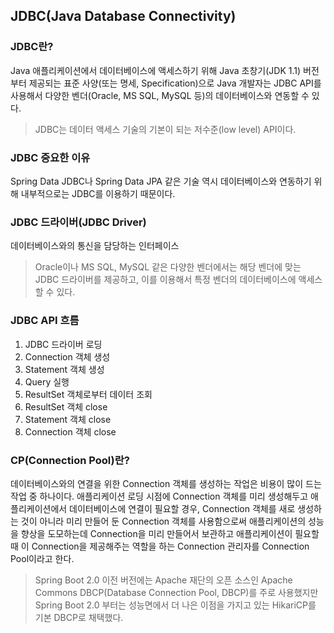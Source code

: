 ## JDBC(Java Database Connectivity)

### JDBC란?
Java 애플리케이션에서 데이터베이스에 액세스하기 위해 Java 초창기(JDK 1.1) 버전부터 제공되는 표준 사양(또는 명세, Specification)으로
Java 개발자는 JDBC API를 사용해서 다양한 벤더(Oracle, MS SQL, MySQL 등)의 데이터베이스와 연동할 수 있다.
> JDBC는 데이터 액세스 기술의 기본이 되는 저수준(low level) API이다.

### JDBC 중요한 이유
Spring Data JDBC나 Spring Data JPA 같은 기술 역시 데이터베이스와 연동하기 위해 내부적으로는 JDBC를 이용하기 때문이다.

### JDBC 드라이버(JDBC Driver)
데이터베이스와의 통신을 담당하는 인터페이스
> Oracle이나 MS SQL, MySQL 같은 다양한 벤더에서는 해당 벤더에 맞는 JDBC 드라이버를 제공하고, 이를 이용해서 특정 벤더의 데이터베이스에 액세스 할 수 있다.

### JDBC API 흐름
1. JDBC 드라이버 로딩
2. Connection 객체 생성
3. Statement 객체 생성
4. Query 실행
5. ResultSet 객체로부터 데이터 조회
6. ResultSet 객체 close
7. Statement 객체 close
8. Connection 객체 close

### CP(Connection Pool)란?
데이터베이스와의 연결을 위한 Connection 객체를 생성하는 작업은 비용이 많이 드는 작업 중 하나이다.
애플리케이션 로딩 시점에 Connection 객체를 미리 생성해두고 애플리케이션에서 데이터베이스에 연결이 필요할 경우,
Connection 객체를 새로 생성하는 것이 아니라 미리 만들어 둔 Connection 객체를 사용함으로써 애플리케이션의 성능을 향상을 도모하는데
Connection을 미리 만들어서 보관하고 애플리케이션이 필요할 때 이 Connection을 제공해주는 역할을 하는 Connection 관리자를 Connection Pool이라고 한다.
> Spring Boot 2.0 이전 버전에는 Apache 재단의 오픈 소스인 Apache Commons DBCP(Database Connection Pool, DBCP)를 주로 사용했지만
> Spring Boot 2.0 부터는 성능면에서 더 나은 이점을 가지고 있는 HikariCP를 기본 DBCP로 채택했다.
